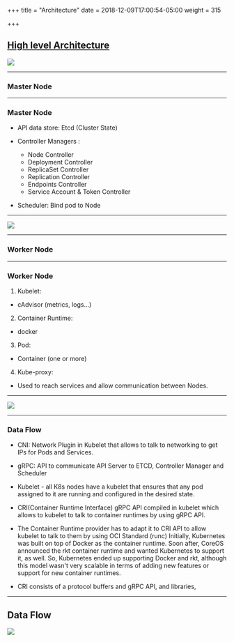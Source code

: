 +++
title = "Architecture"
date = 2018-12-09T17:00:54-05:00
weight = 315

+++

## [High level Architecture](https://kubernetes.io/docs/concepts/architecture/)

![](/louk8cnc-intro-k8s/images/arch/highlevel.png)

---

### Master Node 

---

### Master Node 

* API data store: Etcd (Cluster State)

* Controller Managers :
  * Node Controller
  * Deployment Controller
  * ReplicaSet Controller
  * Replication Controller
  * Endpoints Controller
  * Service Account & Token Controller
  
* Scheduler: Bind pod to Node

---

![](/louk8cnc-intro-k8s/images/arch/master.png)

---

### Worker Node 

---

### Worker Node 

1. Kubelet:
  * cAdvisor (metrics, logs...)

2. Container Runtime:
  * docker

3. Pod:
  * Container (one or more)

4. Kube-proxy:
  * Used to reach services and allow communication between Nodes.

---

![](/louk8cnc-intro-k8s/images/arch//node.png)

---



### Data Flow


* CNI: Network Plugin in Kubelet that allows to talk to networking to get IPs for Pods and Services.

* gRPC: API to communicate API Server to ETCD, Controller Manager and Scheduler

* Kubelet - all K8s nodes have a kubelet that ensures that any pod assigned to it are running and configured in the desired state.

* CRI(Container Runtime Interface) gRPC API compiled in kubelet which allows to kubelet to talk to container runtimes by using gRPC API.

* The Container Runtime provider has to adapt it to CRI API to allow kubelet to talk to them by using OCI Standard (runc)
Initially, Kubernetes was built on top of Docker as the container runtime. Soon after, CoreOS announced the rkt container runtime and wanted Kubernetes to support it, as well. So, Kubernetes ended up supporting Docker and rkt, although this model wasn't very scalable in terms of adding new features or support for new container runtimes.

* CRI consists of a protocol buffers and gRPC API, and libraries,


---

## Data Flow

![](/louk8cnc-intro-k8s/images/arch/flow.png)

